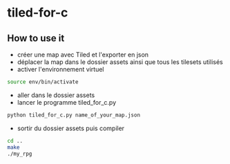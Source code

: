 # tiled-for-c

## How to use it

- créer une map avec Tiled et l'exporter en json
- déplacer la map dans le dossier assets ainsi que tous les tilesets utilisés
- activer l'environnement virtuel
```bash
source env/bin/activate
```
- aller dans le dossier assets
- lancer le programme tiled_for_c.py
```bash
python tiled_for_c.py name_of_your_map.json
```
- sortir du dossier assets puis compiler
```bash
cd ..
make
./my_rpg
```
